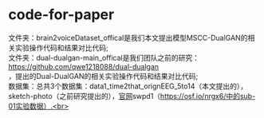 # code-for-paper
文件夹：brain2voiceDataset_offical是我们本文提出模型MSCC-DualGAN的相关实验操作代码和结果对比代码; <br>
文件夹：dual-dualgan-main_offical是我们团队之前的研究：https://github.com/qwe1218088/dual-dualgan<br>，提出的Dual-DualGAN的相关实验操作代码和结果对比代码;<br>
数据集：总共3个数据集：data1_time2that_orignEEG_5to14（本文提出的），sketch-photo（之前研究提出的），[官网](https://example.com)swpd1（https://osf.io/nrgx6/中的sub-01实验数据）.<br>

